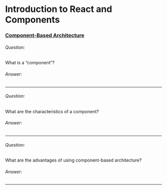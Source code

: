 
# Introduction to React and Components

### [Component-Based Architecture](https://www.tutorialspoint.com/software_architecture_design/component_based_architecture.htm)

###### Question:   
What is a “component”?

###### Answer:

---



###### Question:
What are the characteristics of a component?

###### Answer:


---

###### Question:
What are the advantages of using component-based architecture?
###### Answer:

---

